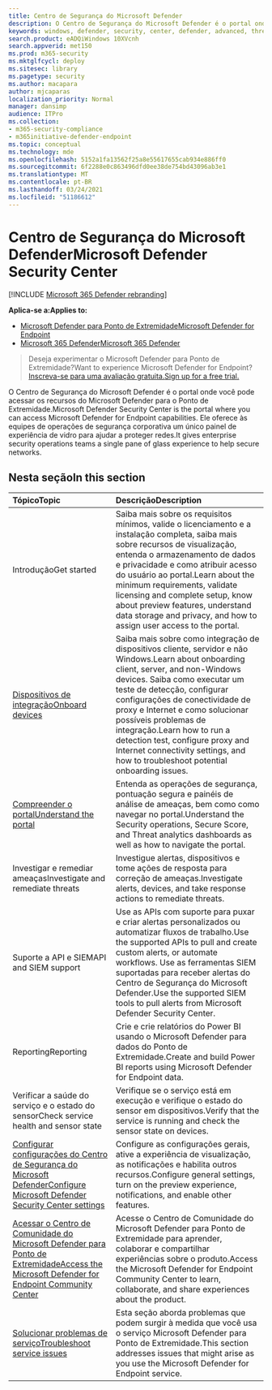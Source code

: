```yaml
---
title: Centro de Segurança do Microsoft Defender
description: O Centro de Segurança do Microsoft Defender é o portal onde você pode acessar o Microsoft Defender para Ponto de Extremidade.
keywords: windows, defender, security, center, defender, advanced, threat, protection
search.product: eADQiWindows 10XVcnh
search.appverid: met150
ms.prod: m365-security
ms.mktglfcycl: deploy
ms.sitesec: library
ms.pagetype: security
ms.author: macapara
author: mjcaparas
localization_priority: Normal
manager: dansimp
audience: ITPro
ms.collection:
- m365-security-compliance
- m365initiative-defender-endpoint
ms.topic: conceptual
ms.technology: mde
ms.openlocfilehash: 5152a1fa13562f25a8e55617655cab934e886ff0
ms.sourcegitcommit: 6f2288e0c863496dfd0ee38de754bd43096ab3e1
ms.translationtype: MT
ms.contentlocale: pt-BR
ms.lasthandoff: 03/24/2021
ms.locfileid: "51186612"
---
```

# <a name="microsoft-defender-security-center"></a><span data-ttu-id="cd0c8-104">Centro de Segurança do Microsoft Defender</span><span class="sxs-lookup"><span data-stu-id="cd0c8-104">Microsoft Defender Security Center</span></span>

[!INCLUDE [Microsoft 365 Defender rebranding](../../includes/microsoft-defender.md)]

<span data-ttu-id="cd0c8-105">**Aplica-se a:**</span><span class="sxs-lookup"><span data-stu-id="cd0c8-105">**Applies to:**</span></span>
- [<span data-ttu-id="cd0c8-106">Microsoft Defender para Ponto de Extremidade</span><span class="sxs-lookup"><span data-stu-id="cd0c8-106">Microsoft Defender for Endpoint</span></span>](https://go.microsoft.com/fwlink/p/?linkid=2154037)
- [<span data-ttu-id="cd0c8-107">Microsoft 365 Defender</span><span class="sxs-lookup"><span data-stu-id="cd0c8-107">Microsoft 365 Defender</span></span>](https://go.microsoft.com/fwlink/?linkid=2118804)

> <span data-ttu-id="cd0c8-108">Deseja experimentar o Microsoft Defender para Ponto de Extremidade?</span><span class="sxs-lookup"><span data-stu-id="cd0c8-108">Want to experience Microsoft Defender for Endpoint?</span></span> [<span data-ttu-id="cd0c8-109">Inscreva-se para uma avaliação gratuita.</span><span class="sxs-lookup"><span data-stu-id="cd0c8-109">Sign up for a free trial.</span></span>](https://www.microsoft.com/microsoft-365/windows/microsoft-defender-atp?ocid=docs-wdatp-exposedapis-abovefoldlink)

<span data-ttu-id="cd0c8-110">O Centro de Segurança do Microsoft Defender é o portal onde você pode acessar os recursos do Microsoft Defender para o Ponto de Extremidade.</span><span class="sxs-lookup"><span data-stu-id="cd0c8-110">Microsoft Defender Security Center is the portal where you can access Microsoft Defender for Endpoint capabilities.</span></span> <span data-ttu-id="cd0c8-111">Ele oferece às equipes de operações de segurança corporativa um único painel de experiência de vidro para ajudar a proteger redes.</span><span class="sxs-lookup"><span data-stu-id="cd0c8-111">It gives enterprise security operations teams a single pane of glass experience to help secure networks.</span></span>

## <a name="in-this-section"></a><span data-ttu-id="cd0c8-112">Nesta seção</span><span class="sxs-lookup"><span data-stu-id="cd0c8-112">In this section</span></span>

<span data-ttu-id="cd0c8-113">Tópico</span><span class="sxs-lookup"><span data-stu-id="cd0c8-113">Topic</span></span> | <span data-ttu-id="cd0c8-114">Descrição</span><span class="sxs-lookup"><span data-stu-id="cd0c8-114">Description</span></span>
:---|:---
<span data-ttu-id="cd0c8-115">Introdução</span><span class="sxs-lookup"><span data-stu-id="cd0c8-115">Get started</span></span>  |  <span data-ttu-id="cd0c8-116">Saiba mais sobre os requisitos mínimos, valide o licenciamento e a instalação completa, saiba mais sobre recursos de visualização, entenda o armazenamento de dados e privacidade e como atribuir acesso do usuário ao portal.</span><span class="sxs-lookup"><span data-stu-id="cd0c8-116">Learn about the minimum requirements, validate licensing and complete setup, know about preview features, understand data storage and privacy, and how to assign user access to the portal.</span></span>
[<span data-ttu-id="cd0c8-117">Dispositivos de integração</span><span class="sxs-lookup"><span data-stu-id="cd0c8-117">Onboard devices</span></span>](onboard-configure.md) | <span data-ttu-id="cd0c8-118">Saiba mais sobre como integração de dispositivos cliente, servidor e não Windows.</span><span class="sxs-lookup"><span data-stu-id="cd0c8-118">Learn about onboarding client, server, and non-Windows devices.</span></span> <span data-ttu-id="cd0c8-119">Saiba como executar um teste de detecção, configurar configurações de conectividade de proxy e Internet e como solucionar possíveis problemas de integração.</span><span class="sxs-lookup"><span data-stu-id="cd0c8-119">Learn how to run a detection test, configure proxy and Internet connectivity settings, and how to troubleshoot potential onboarding issues.</span></span>
[<span data-ttu-id="cd0c8-120">Compreender o portal</span><span class="sxs-lookup"><span data-stu-id="cd0c8-120">Understand the portal</span></span>](use.md) | <span data-ttu-id="cd0c8-121">Entenda as operações de segurança, pontuação segura e painéis de análise de ameaças, bem como como navegar no portal.</span><span class="sxs-lookup"><span data-stu-id="cd0c8-121">Understand the Security operations, Secure Score, and Threat analytics dashboards as well as how to navigate the portal.</span></span>
<span data-ttu-id="cd0c8-122">Investigar e remediar ameaças</span><span class="sxs-lookup"><span data-stu-id="cd0c8-122">Investigate and remediate threats</span></span> | <span data-ttu-id="cd0c8-123">Investigue alertas, dispositivos e tome ações de resposta para correção de ameaças.</span><span class="sxs-lookup"><span data-stu-id="cd0c8-123">Investigate alerts, devices, and take response actions to remediate threats.</span></span>
<span data-ttu-id="cd0c8-124">Suporte a API e SIEM</span><span class="sxs-lookup"><span data-stu-id="cd0c8-124">API and SIEM support</span></span> | <span data-ttu-id="cd0c8-125">Use as APIs com suporte para puxar e criar alertas personalizados ou automatizar fluxos de trabalho.</span><span class="sxs-lookup"><span data-stu-id="cd0c8-125">Use the supported APIs to pull and create custom alerts, or automate workflows.</span></span> <span data-ttu-id="cd0c8-126">Use as ferramentas SIEM suportadas para receber alertas do Centro de Segurança do Microsoft Defender.</span><span class="sxs-lookup"><span data-stu-id="cd0c8-126">Use the supported SIEM tools to pull alerts from Microsoft Defender Security Center.</span></span>
<span data-ttu-id="cd0c8-127">Reporting</span><span class="sxs-lookup"><span data-stu-id="cd0c8-127">Reporting</span></span> | <span data-ttu-id="cd0c8-128">Crie e crie relatórios do Power BI usando o Microsoft Defender para dados do Ponto de Extremidade.</span><span class="sxs-lookup"><span data-stu-id="cd0c8-128">Create and build Power BI reports using Microsoft Defender for Endpoint data.</span></span>
<span data-ttu-id="cd0c8-129">Verificar a saúde do serviço e o estado do sensor</span><span class="sxs-lookup"><span data-stu-id="cd0c8-129">Check service health and sensor state</span></span> | <span data-ttu-id="cd0c8-130">Verifique se o serviço está em execução e verifique o estado do sensor em dispositivos.</span><span class="sxs-lookup"><span data-stu-id="cd0c8-130">Verify that the service is running and check the sensor state on devices.</span></span>
[<span data-ttu-id="cd0c8-131">Configurar configurações do Centro de Segurança do Microsoft Defender</span><span class="sxs-lookup"><span data-stu-id="cd0c8-131">Configure Microsoft Defender Security Center settings</span></span>](preferences-setup.md) | <span data-ttu-id="cd0c8-132">Configure as configurações gerais, ative a experiência de visualização, as notificações e habilita outros recursos.</span><span class="sxs-lookup"><span data-stu-id="cd0c8-132">Configure general settings, turn on the preview experience, notifications, and enable other features.</span></span>
[<span data-ttu-id="cd0c8-133">Acessar o Centro de Comunidade do Microsoft Defender para Ponto de Extremidade</span><span class="sxs-lookup"><span data-stu-id="cd0c8-133">Access the Microsoft Defender for Endpoint Community Center</span></span>](community.md) | <span data-ttu-id="cd0c8-134">Acesse o Centro de Comunidade do Microsoft Defender para Ponto de Extremidade para aprender, colaborar e compartilhar experiências sobre o produto.</span><span class="sxs-lookup"><span data-stu-id="cd0c8-134">Access the Microsoft Defender for Endpoint Community Center to learn, collaborate, and share experiences about the product.</span></span>
[<span data-ttu-id="cd0c8-135">Solucionar problemas de serviço</span><span class="sxs-lookup"><span data-stu-id="cd0c8-135">Troubleshoot service issues</span></span>](troubleshoot-mdatp.md) | <span data-ttu-id="cd0c8-136">Esta seção aborda problemas que podem surgir à medida que você usa o serviço Microsoft Defender para Ponto de Extremidade.</span><span class="sxs-lookup"><span data-stu-id="cd0c8-136">This section addresses issues that might arise as you use the Microsoft Defender for Endpoint service.</span></span>